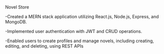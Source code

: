 Novel Store

 -Created a MERN stack application utilizing React.js, Node.js, Express, and MongoDB.
 
 -Implemented user authentication with JWT and CRUD operations.
 
 -Enabled users to create profiles and manage novels, including creating, editing, and deleting, using REST APIs
